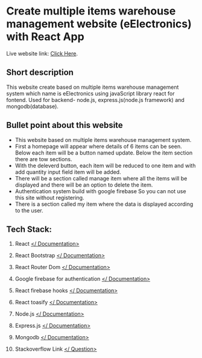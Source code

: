 # Create multiple items warehouse management website (eElectronics) with React App

Live website link: [Click Here](https://smartphone-453a1.web.app/).

## Short description
This website create based on  multiple items warehouse management system which name is eElectronics using javaScript library react for fontend. Used for backend- node.js, express.js(node.js framework) and mongodb(database).

## Bullet point about this website

* This website based on multiple items warehouse management system.
* First a homepage will appear where details of 6 items can be seen. Below each item will be a button named update. Below the item section there are tow sections.
* With the deleverd button, each item will be reduced to one item and with add quantity input field item will be added.
* There will be a section called manage item where all the items will be displayed and there will be an option to delete the item.
* Authentication system build with google firebase So you can not use this site without registering.
* There is a section called my item where the data is displayed according to the user.

## Tech Stack:

1.  React [</ Documentation>](https://reactjs.org/docs/getting-started.html)
    
2.  React Bootstrap [</ Documentation>](https://react-bootstrap.github.io/getting-started/introduction)
    
3.  React Router Dom [</ Documentation>](https://reactrouter.com/docs/en/v6/getting-started/overview)

4. Google firebase for authentication [</ Documentation>](https://console.firebase.google.com/u/0/)

5. React firebase hooks [</ Documentation>](https://github.com/csfrequency/react-firebase-hooks)

6. React toasify [</ Documentation>](https://www.npmjs.com/package/react-toastify)

7. Node.js [</ Documentation>](https://nodejs.org/en/)

8. Express.js [</ Documentation>](http://expressjs.com/en/starter/installing.html)

9. Mongodb [</ Documentation>](https://www.mongodb.com/docs/atlas/)

10. Stackoverflow Link [</ Question>](https://stackoverflow.com/questions/72133000/how-can-i-fixed-this-issue)